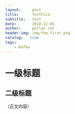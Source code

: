```yaml
---
layout:     post
title:      TestFile
subtitle:   test
date:       2018-12-01
author:     pallas cat
header-img: img/the-first.png
catalog:   true
tags:
    - Kafka
---
```

# 一级标题
## 二级标题
（正文内容）
